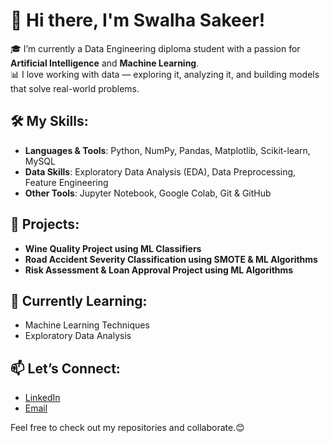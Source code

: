 # 👋 Hi there, I'm Swalha Sakeer!

🎓 I’m currently a Data Engineering diploma student with a passion for **Artificial Intelligence** and **Machine Learning**.  
📊 I love working with data — exploring it, analyzing it, and building models that solve real-world problems.

## 🛠️ My Skills:
- **Languages & Tools**: Python, NumPy, Pandas, Matplotlib, Scikit-learn, MySQL
- **Data Skills**: Exploratory Data Analysis (EDA), Data Preprocessing, Feature Engineering
- **Other Tools**: Jupyter Notebook, Google Colab, Git & GitHub

## 🚀 Projects:
- **Wine Quality Project using ML Classifiers**
- **Road Accident Severity Classification using SMOTE & ML Algorithms**
- **Risk Assessment & Loan Approval Project using ML Algorithms**

## 🌱 Currently Learning:
- Machine Learning Techniques  
- Exploratory Data Analysis 

## 📫 Let’s Connect:
- [LinkedIn](www.linkedin.com/in/swalha-sakeer-06290b334)
- [Email](swalhasakeer@gmail.com)

Feel free to check out my repositories and collaborate.😊

<!---
swalhasakeer/swalhasakeer is a ✨ special ✨ repository because its `README.md` (this file) appears on your GitHub profile.
You can click the Preview link to take a look at your changes.
--->
